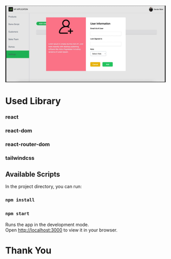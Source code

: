 ![alt text](https://github.com/akashcodes7/AkashKumar_HelloAR/blob/main/ss.jpeg?raw=true)

# Used Library

### react
### react-dom
### react-router-dom
### tailwindcss


## Available Scripts

In the project directory, you can run:

### `npm install`
### `npm start`






Runs the app in the development mode.\
Open [http://localhost:3000](http://localhost:3000) to view it in your browser.

# Thank You
